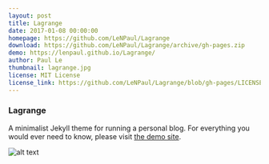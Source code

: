 ```yaml
---
layout: post
title: Lagrange
date: 2017-01-08 00:00:00
homepage: https://github.com/LeNPaul/Lagrange
download: https://github.com/LeNPaul/Lagrange/archive/gh-pages.zip
demo: https://lenpaul.github.io/Lagrange/
author: Paul Le
thumbnail: lagrange.jpg
license: MIT License
license_link: https://github.com/LeNPaul/Lagrange/blob/gh-pages/LICENSE
---
```


### Lagrange

A minimalist Jekyll theme for running a personal blog. For everything
you would ever need to know, please visit
[the demo site](https://lenpaul.github.io/Lagrange/).

![alt text](https://cloud.githubusercontent.com/assets/8409329/21747617/7ef0e18e-d53a-11e6-8f90-8bb14b62ba20.jpg "Lagrange Demo Image")
